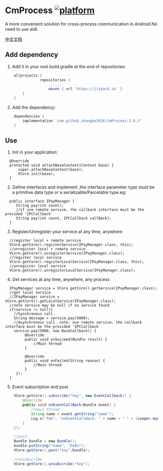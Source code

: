 # CmProcess [![platform](https://img.shields.io/badge/platform-android-brightgreen.svg)](https://developer.android.com/index.html)

A more convenient solution for cross-process communication in Android.No need to use aidl.

[中文文档](CHINESE_README.md)

## Add dependency

1. Add it in your root build.gradle at the end of repositories:
```groovy
    allprojects {
                repositories {
                    ......
                    maven { url 'https://jitpack.io' }
        }
    }
```
2. Add the dependency:
```groovy
    dependencies {
        implementation 'com.github.zhangke3016:CmProcess:1.0.3'
    }
```

## Use

1. Init in your application:
```
  @Override
  protected void attachBaseContext(Context base) {
      super.attachBaseContext(base);
      VCore.init(base);
  }
```
2. Define interfaces and implement ,the interface parameter type must be a primitive data type or a serializable/Parcelable type.eg:
```
  public interface IPayManager {
     String pay(int count);
     //if use remote service, the callback interface must be the provided 'IPCCallback`
     String pay(int count, IPCCallback callBack);
  }
```
3. Register/Unregister your service at any time, anywhere
```
  //register local + remote service
  VCore.getCore().registerService(IPayManager.class, this);
  //unregister local + remote service
  VCore.getCore().unregisterService(IPayManager.class);
  //register local service
  VCore.getCore().registerLocalService(IPayManager.class, this);
  //unregister local service
  VCore.getCore().unregisterLocalService(IPayManager.class);
```
4. Get services at any time, anywhere, any process
```
  IPayManager service = VCore.getCore().getService(IPayManager.class);
  //get local service
  //IPayManager service = VCore.getCore().getLocalService(IPayManager.class);
  //note service may be null if no service found
  if(service != null){
    //Synchronous call.
    String message = service.pay(5000);
    //Asynchronous call. note: use remote service, the callback interface must be the provided 'IPCCallback`
    service.pay(5000, new BaseCallback() {
         @Override
         public void onSucceed(Bundle result) {
             //Main thread
         }
    
         @Override
         public void onFailed(String reason) {
             //Main thread
         }
     });
  }
```
5. Event subscription and post
```java
    VCore.getCore().subscribe("key", new EventCallback() {
        @Override
        public void onEventCallBack(Bundle event) {
            //main thread
            String name = event.getString("name");
            Log.e("TAG", "onEventCallBack: " + name + " " + (Looper.myLooper() == Looper.getMainLooper()));
        }
    });
    
    //post:
    Bundle bundle = new Bundle();
    bundle.putString("name", "DoDo");
    VCore.getCore().post("key",bundle);
    
    //unsubscribe 
    VCore.getCore().unsubscribe("key");
```



